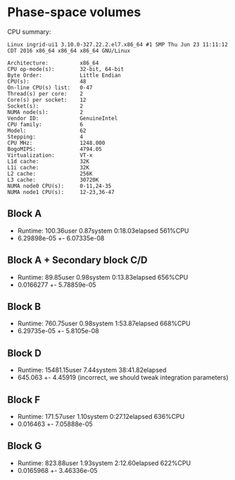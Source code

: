 # Phase-space volumes

CPU summary:

```
Linux ingrid-ui1 3.10.0-327.22.2.el7.x86_64 #1 SMP Thu Jun 23 11:11:12 CDT 2016 x86_64 x86_64 x86_64 GNU/Linux

Architecture:          x86_64
CPU op-mode(s):        32-bit, 64-bit
Byte Order:            Little Endian
CPU(s):                48
On-line CPU(s) list:   0-47
Thread(s) per core:    2
Core(s) per socket:    12
Socket(s):             2
NUMA node(s):          2
Vendor ID:             GenuineIntel
CPU family:            6
Model:                 62
Stepping:              4
CPU MHz:               1248.000
BogoMIPS:              4794.05
Virtualization:        VT-x
L1d cache:             32K
L1i cache:             32K
L2 cache:              256K
L3 cache:              30720K
NUMA node0 CPU(s):     0-11,24-35
NUMA node1 CPU(s):     12-23,36-47
```

## Block A

  - Runtime: 100.36user 0.87system 0:18.03elapsed 561%CPU
  - 6.29898e-05 +- 6.07335e-08

## Block A + Secondary block C/D

  - Runtime: 89.85user 0.98system 0:13.83elapsed 656%CPU
  - 0.0166277 +- 5.78859e-05

## Block B

  - Runtime: 760.75user 0.98system 1:53.87elapsed 668%CPU
  - 6.29735e-05 +- 5.8105e-08

## Block D

  - Runtime: 15481.15user 7.44system 38:41.82elapsed
  - 645.063 +- 4.45919 (incorrect, we should tweak integration parameters)
 
## Block F

  - Runtime: 171.57user 1.10system 0:27.12elapsed 636%CPU
  - 0.016463 +- 7.05888e-05

## Block G

  - Runtime: 823.88user 1.93system 2:12.60elapsed 622%CPU
  - 0.0165968 +- 3.46336e-05
